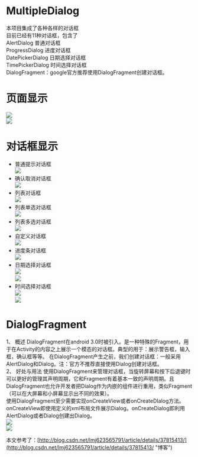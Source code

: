 # MultipleDialog
本项目集成了各种各样的对话框  
目前已经有11种对话框，包含了  
AlertDialog  	普通对话框  
ProgressDialog  进度对话框  
DatePickerDialog  日期选择对话框  
TimePickerDialog  时间选择对话框  
DialogFragment：google官方推荐使用DialogFragment创建对话框。
# 页面显示
![](http://i.imgur.com/1VQhDCq.jpg)  
![](http://i.imgur.com/vFrtqVi.jpg)
# 对话框显示
- 普通提示对话框  
![](http://i.imgur.com/RXQ1rby.jpg)
- 确认取消对话框  
![](http://i.imgur.com/bvLne0Y.jpg)
- 列表对话框  
![](http://i.imgur.com/HiJ9utG.jpg)
- 列表单选对话框  
![](http://i.imgur.com/72CV2j7.jpg)
- 列表多选对话框  
![](http://i.imgur.com/3evyxSn.jpg)
- 自定义对话框  
![](http://i.imgur.com/7hXiwil.jpg)
- 进度条对话框  
![](http://i.imgur.com/eeS7Hbr.jpg)
- 日期选择对话框  
![](http://i.imgur.com/wK8WOCX.jpg)  
![](http://i.imgur.com/wbsxkKq.jpg)
- 时间选择对话框  
![](http://i.imgur.com/UIOzYfK.jpg)  
![](http://i.imgur.com/yndGt0O.jpg)  
# DialogFragment  
1、 概述
DialogFragment在android 3.0时被引入。是一种特殊的Fragment，用于在Activity的内容之上展示一个模态的对话框。典型的用于：展示警告框，输入框，确认框等等。
在DialogFragment产生之前，我们创建对话框：一般采用AlertDialog和Dialog。注：官方不推荐直接使用Dialog创建对话框。  
2、 好处与用法
使用DialogFragment来管理对话框，当旋转屏幕和按下后退键时可以更好的管理其声明周期，它和Fragment有着基本一致的声明周期。且DialogFragment也允许开发者把Dialog作为内嵌的组件进行重用，类似Fragment（可以在大屏幕和小屏幕显示出不同的效果）。  
使用DialogFragment至少需要实现onCreateView或者onCreateDIalog方法。onCreateView即使用定义的xml布局文件展示Dialog。onCreateDialog即利用AlertDialog或者Dialog创建出Dialog。  
![](http://i.imgur.com/0rAlTHo.jpg)  
![](http://i.imgur.com/5kzvhQp.jpg)  

本文参考了：[http://blog.csdn.net/lmj623565791/article/details/37815413/](http://blog.csdn.net/lmj623565791/article/details/37815413/ "博客")